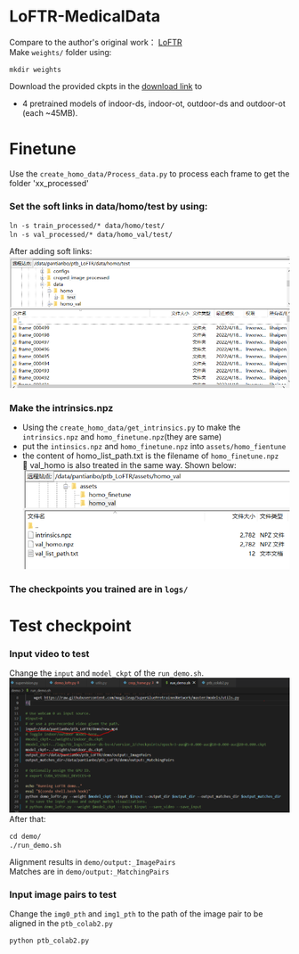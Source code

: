 # LoFTR-MedicalData
Compare to the author's original work： [LoFTR](https://github.com/zju3dv/LoFTR#readme)  
Make `weights/` folder using:
```shell
mkdir weights
```
Download the provided ckpts in the [download link](https://drive.google.com/drive/folders/1DOcOPZb3-5cWxLqn256AhwUVjBPifhuf?usp=sharing) to 
  - 4 pretrained models of indoor-ds, indoor-ot, outdoor-ds and outdoor-ot (each ~45MB).
# Finetune
Use the `create_homo_data/Process_data.py` to process each frame to get the folder 'xx_processed'  
### Set the soft links in data/homo/test by using:  
```shell
ln -s train_processed/* data/homo/test/
ln -s val_processed/* data/homo_val/test/
```
After adding soft links:
![demo_vid](assets/soft-links.PNG)  

### Make the intrinsics.npz  
- Using the `create_homo_data/get_intrinsics.py` to make the `intrinsics.npz` and `homo_finetune.npz`(they are same)  
- put the `intinsics.npz` and `homo_finetune.npz` into `assets/homo_fientune`  
- the content of homo_list_path.txt is the filename of `homo_finetune.npz`  
:triangular_flag_on_post: val_homo is also treated in the same way. Shown below:
![intrinsic](assets/val_intrinsic.PNG)
### The checkpoints you trained are in `logs/`
# Test checkpoint
### Input video to test  
Change the `input` and `model_ckpt` of the `run_demo.sh`.  
![demo](assets/run_demo.PNG)
After that:  
```shell
cd demo/
./run_demo.sh
```  
Alignment results in `demo/output:_ImagePairs`  
Matches are in `demo/output:_MatchingPairs`
### Input image pairs to test  
Change the `img0_pth` and `img1_pth` to the path of the image pair to be aligned  in the `ptb_colab2.py`
```shell
python ptb_colab2.py
```
